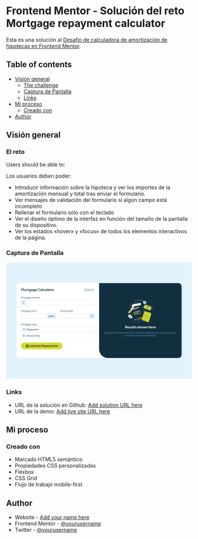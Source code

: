 # Frontend Mentor - Solución del reto Mortgage repayment calculator

Esta es una solución al [Desafío de calculadora de amortización de hipotecas en Frontend Mentor](https://www.frontendmentor.io/challenges/mortgage-repayment-calculator-Galx1LXK73).

## Table of contents

- [Visión general](#Visión-general)
  - [The challenge](#El-reto)
  - [Captura de Pantalla](#Captura-de-Pantalla)
  - [Links](#links)
- [Mi proceso](#mi-proceso)
  - [Creado con](#creado-con)
- [Author](#author)

## Visión general

### El reto

Users should be able to:

Los usuarios deben poder:

- Introducir información sobre la hipoteca y ver los importes de la amortización mensual y total tras enviar el formulario.
- Ver mensajes de validación del formulario si algún campo está incompleto
- Rellenar el formulario sólo con el teclado
- Ver el diseño óptimo de la interfaz en función del tamaño de la pantalla de su dispositivo.
- Ver los estados «hover» y «focus» de todos los elementos interactivos de la página.

### Captura de Pantalla

![](./preview.png)

### Links

- URL de la solución en Github: [Add solution URL here](https://github.com/dCris96/Mortgage-calculator)
- URL de la demo: [Add live site URL here](https://dcris96.github.io/Mortgage-calculator/)

## Mi proceso

### Creado con

- Marcado HTML5 semántico
- Propiedades CSS personalizadas
- Flexbox
- CSS Grid
- Flujo de trabajo mobile-first

## Author

- Website - [Add your name here](https://www.your-site.com)
- Frontend Mentor - [@yourusername](https://www.frontendmentor.io/profile/yourusername)
- Twitter - [@yourusername](https://www.twitter.com/yourusername)